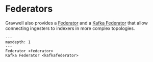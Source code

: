 # Federators

Gravwell also provides a [Federator](/ingesters/federator) and a [Kafka Federator](/ingesters/kafkafederator) that allow connecting ingesters to indexers in more complex topologies. 

```{toctree}
---
maxdepth: 1
---
Federator <federator>
Kafka Federator <kafkafederator>
```
